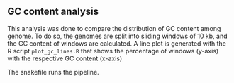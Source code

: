 ## GC content analysis
This analysis was done to compare the distribution of GC content among genome. To do so, the genomes are split into sliding windows of 10 kb, and the GC content of windows are calculated. A line plot is generated with the R script `plot_gc_lines.R` that shows the percentage of windows (y-axis) with the respective GC content (x-axis)

The snakefile runs the pipeline. 
